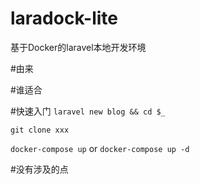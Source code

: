 # laradock-lite
基于Docker的laravel本地开发环境

#由来

#谁适合

#快速入门
`laravel new blog && cd $_`

`git clone xxx`

`docker-compose up` or `docker-compose up -d`

#没有涉及的点
